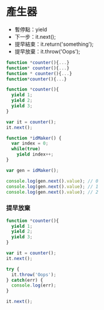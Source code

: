 # 產生器

<!--
為了解決 callback 表達非同步執行流程的方式，相當的非循序式，使得難以推理程式的運作邏輯。-->

* 暫停點：yield
* 下一步：it.next();
* 提早結束：it.return('something');
* 提早放棄：it.throw('Oops');


```js
function *counter(){...}
function* counter(){...}
function * counter(){...}
function*counter(){...}
```

```js
function *counter(){
  yield 1;
  yield 2;
  yield 3;
}

var it = counter();
it.next();
```

```js
function *idMaker() {
  var index = 0;
  while(true)
    yield index++;
}

var gen = idMaker();

console.log(gen.next().value); // 0
console.log(gen.next().value); // 1
console.log(gen.next().value); // 2
```

### 提早放棄

```js
function *counter(){
  yield 1;
  yield 2;
  yield 3;
}

var it = counter();
it.next();

try {
  it.throw('Oops');
} catch(err) {
  console.log(err);
}

it.next();
```